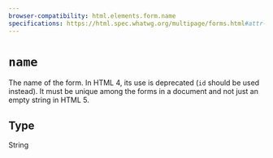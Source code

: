```yaml
---
browser-compatibility: html.elements.form.name
specifications: https://html.spec.whatwg.org/multipage/forms.html#attr-form-name
---
```


# `name`

The name of the form. In HTML 4, its use is deprecated (`id` should
be used instead). It must be unique among the forms in a document
and not just an empty string in HTML 5.

## Type

String
